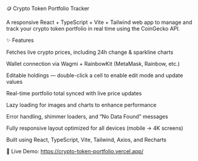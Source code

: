 🪙 Crypto Token Portfolio Tracker

A responsive React + TypeScript + Vite + Tailwind web app to manage and track your crypto token portfolio in real time using the CoinGecko API.

✨ Features

Fetches live crypto prices, including 24h change & sparkline charts

Wallet connection via Wagmi + RainbowKit (MetaMask, Rainbow, etc.)

Editable holdings — double-click a cell to enable edit mode and update values

Real-time portfolio total synced with live price updates

Lazy loading for images and charts to enhance performance

Error handling, shimmer loaders, and “No Data Found” messages

Fully responsive layout optimized for all devices (mobile → 4K screens)

Built using React, TypeScript, Vite, Tailwind, Axios, and Recharts

🔗 Live Demo: https://crypto-token-portfolio.vercel.app/
